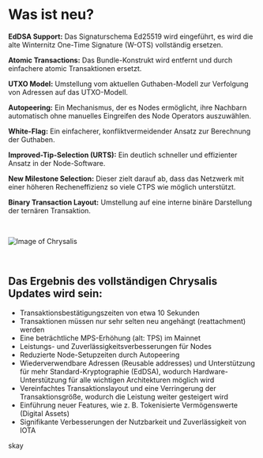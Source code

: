 <!--
---article_info
title: Was ist neu?
author: [author_1]
reviews: [reviewer_1, reviewer_2]
---
-->

# Was ist neu?

**EdDSA Support:** Das Signaturschema Ed25519 wird eingeführt, es wird die alte Winternitz One-Time Signature (W-OTS) vollständig ersetzen.

**Atomic Transactions:** Das Bundle-Konstrukt wird entfernt und durch einfachere atomic Transaktionen ersetzt.

**UTXO Model:** Umstellung vom aktuellen Guthaben-Modell zur Verfolgung von Adressen auf das UTXO-Modell.

**Autopeering:** Ein Mechanismus, der es Nodes ermöglicht, ihre Nachbarn automatisch ohne manuelles Eingreifen des Node Operators auszuwählen.

**White-Flag:** Ein einfacherer, konfliktvermeidender Ansatz zur Berechnung der Guthaben.

**Improved-Tip-Selection (URTS):** Ein deutlich schneller und effizienter Ansatz in der Node-Software.

**New Milestone Selection:** Dieser zielt darauf ab, dass das Netzwerk mit einer höheren Recheneffizienz so viele CTPS wie möglich unterstützt.

**Binary Transaction Layout:** Umstellung auf eine interne binäre Darstellung der ternären Transaktion.


<br>

![Image of Chrysalis](https://iota-einsteiger-guide.de/media/images/2_sosxcwwdncyxmq6r.png)


<br>

## Das Ergebnis des vollständigen Chrysalis Updates wird sein:
- Transaktionsbestätigungszeiten von etwa 10 Sekunden
- Transaktionen müssen nur sehr selten neu angehängt (reattachment) werden
- Eine beträchtliche MPS-Erhöhung (alt: TPS) im Mainnet
- Leistungs- und Zuverlässigkeitsverbesserungen für Nodes
- Reduzierte Node-Setupzeiten durch Autopeering
- Wiederverwendbare Adressen (Reusable addresses) und Unterstützung für mehr Standard-Kryptographie (EdDSA), wodurch Hardware-Unterstützung für alle wichtigen Architekturen möglich wird
- Vereinfachtes Transaktionslayout und eine Verringerung der Transaktionsgröße, wodurch die Leistung weiter gesteigert wird
- Einführung neuer Features, wie z. B. Tokenisierte Vermögenswerte (Digital Assets)
- Signifikante Verbesserungen der Nutzbarkeit und Zuverlässigkeit von IOTA

skay
